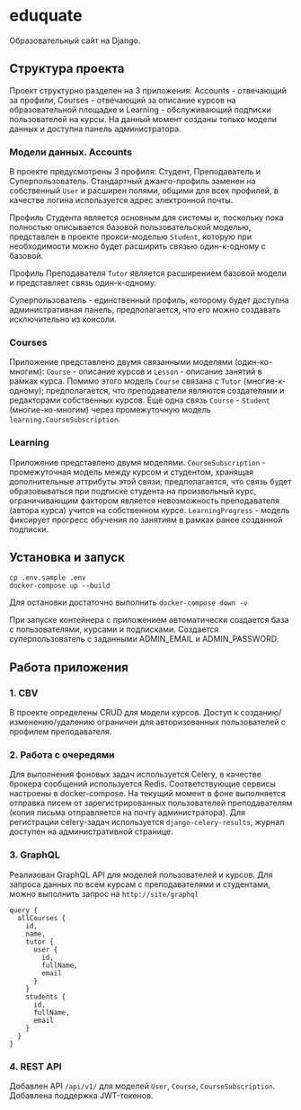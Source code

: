 # eduquate

Образовательный сайт на Django.


## Структура проекта

Проект структурно разделен на 3 приложения: Accounts - отвечающий за профили, 
Courses - отвечающий за описание курсов на образовательной площадке и 
Learning - обслуживающий подписки пользователей на курсы. На данный момент
созданы только модели данных и доступна панель администратора.

### Модели данных. Accounts

В проекте предусмотрены 3 профиля: Студент, Преподаватель и Суперпользователь. 
Стандартный джанго-профиль заменен на собственный `User` и расширен
полями, общими для всех профилей, в качестве логина используется адрес электронной
почты. 

Профиль Студента является основным для системы и, поскольку пока полностью описывается
базовой пользовательской моделью, представлен в проекте прокси-моделью `Student`, которую 
при необходимости можно будет расширить связью один-к-одному с базовой.

Профиль Преподавателя `Tutor` является расширением базовой модели и представляет 
связь один-к-одному.

Суперпользователь - единственный профиль, которому будет доступна административная панель,
предполагается, что его можно создавать исключительно из консоли.

### Courses

Приложение представлено двумя связанными моделями (один-ко-многим): `Course` - 
описание курсов и `Lesson` - описание занятий в рамках курса. Помимо этого модель `Course`
связана с `Tutor` (многие-к-одному); предполагается, что преподаватели являются 
создателями и редакторами собственных курсов. Ещё одна связь `Course` - `Student` 
(многие-ко-многим) через промежуточную модель `learning.CourseSubscription`.

### Learning

Приложение представлено двумя моделями. `CourseSubscription` - промежуточная модель 
между курсом и студентом, хранящая дополнительные аттрибуты этой связи; предполагается,
что связь будет образовываться при подписке студента на произвольный курс, ограничивающим
фактором является невозможность преподавателя (автора курса) учится на собственном курсе.
`LearningProgress` - модель фиксирует прогресс обучения по занятиям в рамках ранее
созданной подписки.


## Установка и запуск

```shell
cp .env.sample .env
docker-compose up --build
```

Для остановки достаточно выполнить ```docker-compose down -v```

При запуске контейнера с приложением автоматически создается база с пользователями,
курсами и подписками. Создается суперпользователь с заданными ADMIN_EMAIL и 
ADMIN_PASSWORD.


## Работа приложения

### 1. CBV

В проекте определены CRUD для модели курсов. Доступ к созданию/изменению/удалению 
ограничен для авторизованных пользователей с профилем преподавателя.


### 2. Работа с очередями

Для выполнения фоновых задач используется Celery, в качестве брокера сообщений
используется Redis. Соответствующие сервисы настроены в docker-compose. На текущий
момент в фоне выполняется отправка писем от зарегистрированных пользователей 
преподавателям (копия письма отправляется на почту администратора). Для регистрации
celery-задач используется ```django-celery-results```, журнал доступен на 
административной странице.


### 3. GraphQL

Реализован GraphQL API для моделей пользователей и курсов. Для запроса данных по всем
курсам с преподавателями и студентами, можно выполнить запрос на ```http://site/graphql```

```
query {
  allCourses {
    id,
    name,
    tutor {
      user {
        id,
        fullName,
        email
      }
    }
    students {
      id,
      fullName,
      email
    }
  }
}
```


### 4. REST API

Добавлен API `/api/v1/` для моделей `User`, `Course`, `CourseSubscription`. Добавлена
поддержка JWT-токенов.
